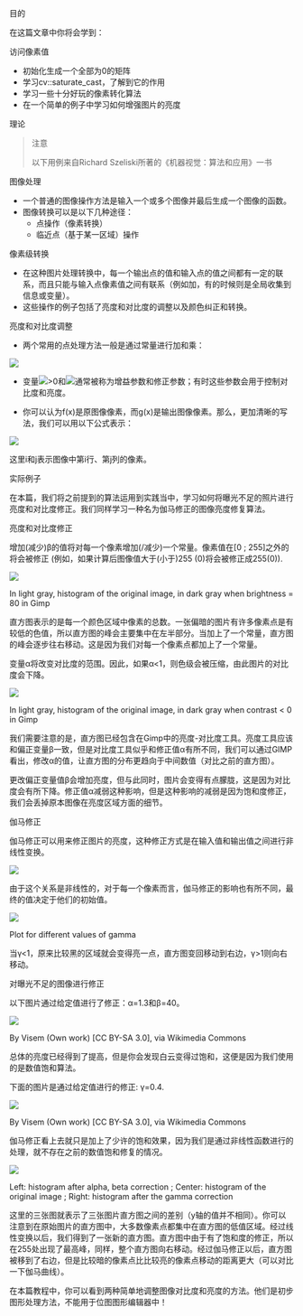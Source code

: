 目的

在这篇文章中你将会学到：

访问像素值

* 初始化生成一个全部为0的矩阵
* 学习cv::saturate_cast，了解到它的作用
* 学习一些十分好玩的像素转化算法
* 在一个简单的例子中学习如何增强图片的亮度

理论

> 注意
>
> 以下用例来自Richard Szeliski所著的《机器视觉：算法和应用》一书

图像处理

* 一个普通的图像操作方法是输入一个或多个图像并最后生成一个图像的函数。
* 图像转换可以是以下几种途径：
  * 点操作（像素转换）
  * 临近点（基于某一区域）操作
  
像素级转换

* 在这种图片处理转换中，每一个输出点的值和输入点的值之间都有一定的联系，而且只能与输入点像素值之间有联系（例如加，有的时候则是全局收集到信息或变量）。
* 这些操作的例子包括了亮度和对比度的调整以及颜色纠正和转换。

亮度和对比度调整

* 两个常用的点处理方法一般是通过常量进行加和乘：

![](http://latex.codecogs.com/gif.latex?g(x)=\alpha*f(x)+\beta)

* 变量![](http://latex.codecogs.com/gif.latex?\alpha)>0和![](http://latex.codecogs.com/gif.latex?\beta)通常被称为增益参数和修正参数；有时这些参数会用于控制对比度和亮度。

* 你可以认为f(x)是原图像像素，而g(x)是输出图像像素。那么，更加清晰的写法，我们可以用以下公式表示：

![](http://latex.codecogs.com/gif.latex?g(i,j)=\alpha*f(i,j)+\beta)

这里i和j表示图像中第i行、第j列的像素。

实际例子

在本篇，我们将之前提到的算法运用到实践当中，学习如何将曝光不足的照片进行亮度和对比度修正。我们同样学习一种名为伽马修正的图像亮度修复算法。

亮度和对比度修正

增加(减少)β的值将对每一个像素增加(/减少)一个常量。像素值在[0 ; 255]之外的将会被修正 (例如，如果计算后图像值大于(小于)255 (0)将会被修正成255(0)).

![](https://docs.opencv.org/4.1.0/Basic_Linear_Transform_Tutorial_hist_beta.png)

In light gray, histogram of the original image, in dark gray when brightness = 80 in Gimp

直方图表示的是每一个颜色区域中像素的总数。一张偏暗的图片有许多像素点是有较低的色值，所以直方图的峰会主要集中在左半部分。当加上了一个常量，直方图的峰会逐步往右移动。这是因为我们对每一个像素点都加上了一个常量。

变量α将改变对比度的范围。因此，如果α<1，则色级会被压缩，由此图片的对比度会下降。

![](https://docs.opencv.org/4.1.0/Basic_Linear_Transform_Tutorial_hist_alpha.png)

In light gray, histogram of the original image, in dark gray when contrast < 0 in Gimp

我们需要注意的是，直方图已经包含在Gimp中的亮度-对比度工具。亮度工具应该和偏正变量β一致，但是对比度工具似乎和修正值α有所不同，我们可以通过GIMP看出，修改α的值，让直方图的分布更趋向于中间数值（对比之前的直方图）。

更改偏正变量值β会增加亮度，但与此同时，图片会变得有点朦胧，这是因为对比度会有所下降。修正值α减弱这种影响，但是这种影响的减弱是因为饱和度修正，我们会丢掉原本图像在亮度区域方面的细节。

伽马修正

伽马修正可以用来修正图片的亮度，这种修正方式是在输入值和输出值之间进行非线性变换。

![](http://latex.codecogs.com/gif.latex?O=(\frac{I}{255})^{\gamma}*255)

由于这个关系是非线性的，对于每一个像素而言，伽马修正的影响也有所不同，最终的值决定于他们的初始值。

![](https://docs.opencv.org/4.1.0/Basic_Linear_Transform_Tutorial_gamma.png)

Plot for different values of gamma

当γ<1，原来比较黑的区域就会变得亮一点，直方图变回移动到右边，γ>1则向右移动。

对曝光不足的图像进行修正

以下图片通过给定值进行了修正：α=1.3和β=40。

![](https://docs.opencv.org/4.1.0/Basic_Linear_Transform_Tutorial_linear_transform_correction.jpg)

By Visem (Own work) [CC BY-SA 3.0], via Wikimedia Commons

总体的亮度已经得到了提高，但是你会发现白云变得过饱和，这便是因为我们使用的是数值饱和算法。

下面的图片是通过给定值进行的修正: γ=0.4.

![](https://docs.opencv.org/4.1.0/Basic_Linear_Transform_Tutorial_gamma_correction.jpg)

By Visem (Own work) [CC BY-SA 3.0], via Wikimedia Commons

伽马修正看上去就只是加上了少许的饱和效果，因为我们是通过非线性函数进行的处理，就不存在之前的数值饱和修复的情况。

![](https://docs.opencv.org/4.1.0/Basic_Linear_Transform_Tutorial_histogram_compare.png)

Left: histogram after alpha, beta correction ; Center: histogram of the original image ; Right: histogram after the gamma correction

这里的三张图就表示了三张图片直方图之间的差别（y轴的值并不相同）。你可以注意到在原始图片的直方图中，大多数像素点都集中在直方图的低值区域。经过线性变换以后，我们得到了一张新的直方图。直方图中由于有了饱和度的修正，所以在255处出现了最高峰，同样，整个直方图向右移动。经过伽马修正以后，直方图被移到了右边，但是比较暗的像素点比比较亮的像素点移动的距离更大（可以对比一下伽马曲线）。

在本篇教程中，你可以看到两种简单地调整图像对比度和亮度的方法。他们是初步图形处理方法，不能用于位图图形编辑器中！
